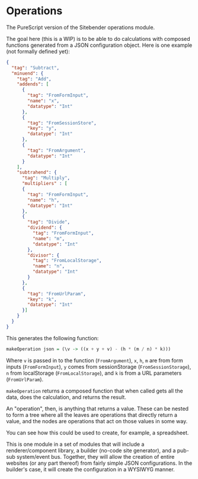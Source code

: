 # Operations

The PureScript version of the Sitebender operations module.

The goal here (this is a WIP) is to be able to do calculations with composed functions generated from a JSON configuration object. Here is one example (not formally defined yet):

```json
{
  "tag": "Subtract",
  "minuend": {
    "tag": "Add",
    "addends": [
      {
        "tag": "FromFormInput",
        "name": "x",
        "datatype": "Int"
      },
      {
        "tag": "FromSessionStore",
        "key": "y",
        "datatype": "Int"
      },
      {
        "tag": "FromArgument",
        "datatype": "Int"
      }
    ],
    "subtrahend": {
      "tag": "Multiply",
      "multipliers" : [
      {
        "tag": "FromFormInput",
        "name": "h",
        "datatype": "Int"
      },
      {
        "tag": "Divide",
        "dividend": {
          "tag": "FromFormInput",
          "name": "m",
          "datatype": "Int"
        },
        "divisor": {
          "tag": "FromLocalStorage",
          "name": "n",
          "datatype": "Int"
        }
      },
      {
        "tag": "FromUrlParam",
        "key": "k",
        "datatype": "Int"
      }]
    }
  }
}
```

This generates the following function:

```purescript
makeOperation json = (\v -> ((x + y + v) - (h * (m / n) * k)))
```

Where `v` is passed in to the function (`FromArgument`), `x`, `h`, `m` are from form inputs (`FromFormInput`), `y` comes from sessionStorage (`FromSessionStorage`), `n` from localStorage (`FromLocalStorage`), and `k` is from a URL parameters (`FromUrlParam`).

`makeOperation` returns a composed function that when called gets all the data, does the calculation, and returns the result.

An "operation", then, is anything that returns a value. These can be nested to form a tree where all the leaves are operations that directly return a value, and the nodes are operations that act on those values in some way.

You can see how this could be used to create, for example, a spreadsheet.

This is one module in a set of modules that will include a renderer/component library, a builder (no-code site generator), and a pub-sub system/event bus. Together, they will allow the creation of entire websites (or any part thereof) from fairly simple JSON configurations. In the builder's case, it will create the configuration in a WYSIWYG manner.